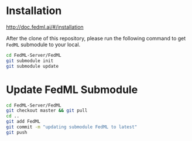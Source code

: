 # Installation
http://doc.fedml.ai/#/installation

After the clone of this repository, please run the following command to get `FedML` submodule to your local.
```bash
cd FedML-Server/FedML
git submodule init
git submodule update
```


# Update FedML Submodule
```bash
cd FedML-Server/FedML
git checkout master && git pull
cd ..
git add FedML
git commit -m "updating submodule FedML to latest"
git push
```
